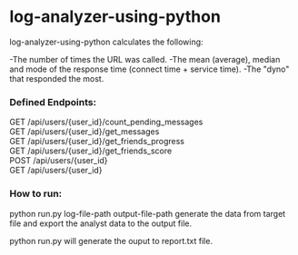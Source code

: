 log-analyzer-using-python
=========================

log-analyzer-using-python calculates the following:

-The number of times the URL was called.
-The mean (average), median and mode of the response time (connect time + service time).
-The "dyno" that responded the most.

<h3>Defined Endpoints:</h3>

GET /api/users/{user_id}/count_pending_messages <br>
GET /api/users/{user_id}/get_messages <br>
GET /api/users/{user_id}/get_friends_progress <br>
GET /api/users/{user_id}/get_friends_score <br>
POST /api/users/{user_id} <br>
GET /api/users/{user_id} <br>

<h3> How to run:</h3>
python run.py log-file-path output-file-path generate the data from target file and export the analyst data to the output file.

python run.py will generate the ouput to report.txt file.

